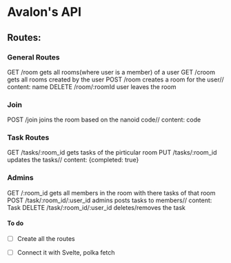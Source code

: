 # Avalon's API

## Routes:

### General Routes

GET /room gets all rooms(where user is a member) of a user
GET /croom gets all rooms created by the user
POST /room creates a room for the user// content: name
DELETE /room/:roomId user leaves the room

### Join

POST /join joins the room based on the nanoid code// content: code

### Task Routes

GET /tasks/:room_id gets tasks of the pirticular room
PUT /tasks/:room_id updates the tasks// content: {completed: true}

### Admins

GET /:room_id gets all members in the room with there tasks of that room
POST /task/:room_id/:user_id admins posts tasks to members// content: Task
DELETE /task/:room_id/:user_id deletes/removes the task

#### To do
- [ ] Create all the routes
- [ ] Connect it with Svelte, polka fetch




